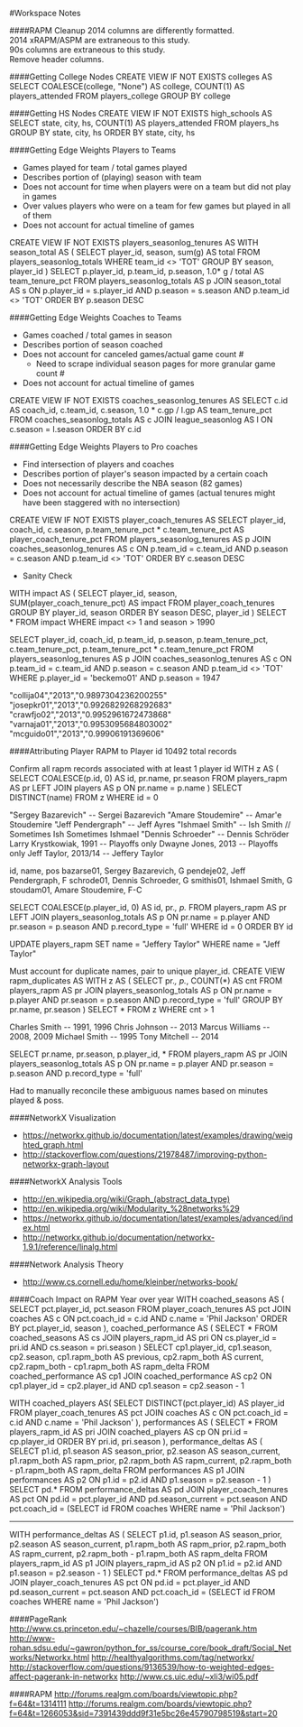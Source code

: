 #Workspace Notes

####RAPM Cleanup
2014 columns are differently formatted.  
2014 xRAPM/ASPM are extraneous to this study.  
90s columns are extraneous to this study.  
Remove header columns.  

####Getting College Nodes
CREATE VIEW IF NOT EXISTS colleges AS
SELECT COALESCE(college, "None") AS college, COUNT(1) AS players_attended FROM players_college
GROUP BY college

####Getting HS Nodes
CREATE VIEW IF NOT EXISTS high_schools AS
SELECT state, city, hs, COUNT(1) AS players_attended FROM players_hs
GROUP BY state, city, hs
ORDER BY state, city, hs

####Getting Edge Weights Players to Teams
- Games played for team / total games played
- Describes portion of (playing) season with team
- Does not account for time when players were on a team but did not play in games
- Over values players who were on a team for few games but played in all of them
- Does not account for actual timeline of games

CREATE VIEW IF NOT EXISTS players_seasonlog_tenures AS
WITH season_total AS
(
SELECT player_id, season, sum(g) AS total
FROM players_seasonlog_totals
WHERE team_id <> 'TOT'
GROUP BY season, player_id
)
SELECT p.player_id, p.team_id, p.season, 1.0* g / total AS team_tenure_pct
FROM players_seasonlog_totals AS p
JOIN season_total AS s
ON p.player_id = s.player_id AND p.season = s.season AND p.team_id <> 'TOT'
ORDER BY p.season DESC

####Getting Edge Weights Coaches to Teams
- Games coached / total games in season
- Describes portion of season coached
- Does not account for canceled games/actual game count #
	- Need to scrape individual season pages for more granular game count #
- Does not account for actual timeline of games

CREATE VIEW IF NOT EXISTS coaches_seasonlog_tenures AS
SELECT c.id AS coach_id, c.team_id, c.season, 1.0 * c.gp / l.gp AS team_tenure_pct
FROM coaches_seasonlog_totals AS c
JOIN league_seasonlog AS l
ON c.season = l.season
ORDER BY c.id

####Getting Edge Weights Players to Pro coaches
- Find intersection of players and coaches
- Describes portion of player's season impacted by a certain coach
- Does not necessarily describe the NBA season (82 games)
- Does not account for actual timeline of games (actual tenures might have been staggered with no intersection)

CREATE VIEW IF NOT EXISTS player_coach_tenures AS
SELECT player_id, coach_id, c.season, p.team_tenure_pct * c.team_tenure_pct AS player_coach_tenure_pct
FROM players_seasonlog_tenures AS p
JOIN coaches_seasonlog_tenures AS c
ON p.team_id = c.team_id AND p.season = c.season AND p.team_id <> 'TOT'
ORDER BY c.season DESC

- Sanity Check

WITH impact AS (
SELECT player_id, season, SUM(player_coach_tenure_pct) AS impact
FROM player_coach_tenures
GROUP BY player_id, season
ORDER BY season DESC, player_id
)
SELECT *
FROM impact
WHERE impact <> 1 and season > 1990

SELECT player_id, coach_id, p.team_id, p.season, p.team_tenure_pct, c.team_tenure_pct, p.team_tenure_pct * c.team_tenure_pct
FROM players_seasonlog_tenures AS p
JOIN coaches_seasonlog_tenures AS c
ON p.team_id = c.team_id AND p.season = c.season AND p.team_id <> 'TOT'
WHERE p.player_id = 'beckemo01' AND p.season = 1947

"collija04","2013","0.9897304236200255"
"josepkr01","2013","0.9926829268292683"
"crawfjo02","2013","0.9952961672473868"
"varnaja01","2013","0.9953095684803002"
"mcguido01","2013","0.99906191369606"

####Attributing Player RAPM to Player id
10492 total records

Confirm all rapm records associated with at least 1 player id
WITH z AS (
SELECT COALESCE(p.id, 0) AS id, pr.name, pr.season
FROM players_rapm AS pr
LEFT JOIN players AS p
ON pr.name = p.name
)
SELECT DISTINCT(name) 
FROM z
WHERE id = 0

"Sergey Bazarevich" -- Sergei Bazarevich
"Amare Stoudemire" -- Amar'e Stoudemire
"Jeff Pendergraph" -- Jeff Ayres
"Ishmael Smith" -- Ish Smith // Sometimes Ish Sometimes Ishmael
"Dennis Schroeder" -- Dennis Schröder
Larry Krystkowiak, 1991 -- Playoffs only
Dwayne Jones, 2013 -- Playoffs only
Jeff Taylor, 2013/14 -- Jeffery Taylor

id, name, pos
bazarse01, Sergey Bazarevich, G
pendeje02, Jeff Pendergraph, F
schrode01, Dennis Schroeder, G
smithis01, Ishmael Smith, G
stoudam01, Amare Stoudemire, F-C

SELECT COALESCE(p.player_id, 0) AS id, pr.*, p.*
FROM players_rapm AS pr
LEFT JOIN players_seasonlog_totals AS p
ON pr.name = p.player AND pr.season = p.season AND p.record_type = 'full'
WHERE id = 0
ORDER BY id

UPDATE players_rapm
SET name = "Jeffery Taylor"
WHERE name = "Jeff Taylor"

Must account for duplicate names, pair to unique player_id.
CREATE VIEW rapm_duplicates AS
WITH z AS (
SELECT pr.*, p.*, COUNT(*) AS cnt
FROM players_rapm AS pr
JOIN players_seasonlog_totals AS p
ON pr.name = p.player AND pr.season = p.season AND p.record_type = 'full'
GROUP BY pr.name, pr.season
)
SELECT *
FROM z
WHERE cnt > 1

Charles Smith -- 1991, 1996
Chris Johnson -- 2013
Marcus Williams -- 2008, 2009
Michael Smith -- 1995
Tony Mitchell -- 2014

SELECT pr.name, pr.season, p.player_id, *
FROM players_rapm AS pr
JOIN players_seasonlog_totals AS p
ON pr.name = p.player AND pr.season = p.season AND p.record_type = 'full'

Had to manually reconcile these ambiguous names based on minutes played & poss.

####NetworkX Visualization
- https://networkx.github.io/documentation/latest/examples/drawing/weighted_graph.html
- http://stackoverflow.com/questions/21978487/improving-python-networkx-graph-layout

####NetworkX Analysis Tools
- http://en.wikipedia.org/wiki/Graph_(abstract_data_type)
- http://en.wikipedia.org/wiki/Modularity_%28networks%29
- https://networkx.github.io/documentation/latest/examples/advanced/index.html
- http://networkx.github.io/documentation/networkx-1.9.1/reference/linalg.html

####Network Analysis Theory
- http://www.cs.cornell.edu/home/kleinber/networks-book/

####Coach Impact on RAPM Year over year
WITH coached_seasons AS
(
SELECT pct.player_id, pct.season
FROM player_coach_tenures AS pct
JOIN coaches AS c
ON pct.coach_id = c.id AND c.name = 'Phil Jackson'
ORDER BY pct.player_id, season
),
coached_performance AS
(
SELECT *
FROM coached_seasons AS cs
JOIN players_rapm_id AS pri
ON cs.player_id = pri.id AND cs.season = pri.season
)
SELECT cp1.player_id, cp1.season, cp2.season, cp1.rapm_both AS previous, cp2.rapm_both AS current, cp2.rapm_both - cp1.rapm_both AS rapm_delta
FROM coached_performance AS cp1
JOIN coached_performance AS cp2
ON cp1.player_id = cp2.player_id AND cp1.season = cp2.season - 1

WITH coached_players AS(
SELECT DISTINCT(pct.player_id) AS player_id
FROM player_coach_tenures AS pct
JOIN coaches AS c
ON pct.coach_id = c.id AND c.name = 'Phil Jackson'
),
performances AS (
SELECT *
FROM players_rapm_id AS pri
JOIN coached_players AS cp
ON pri.id = cp.player_id
ORDER BY pri.id, pri.season
),
performance_deltas AS (
SELECT p1.id, p1.season AS season_prior, p2.season AS season_current, p1.rapm_both AS rapm_prior, p2.rapm_both AS rapm_current, p2.rapm_both - p1.rapm_both AS rapm_delta
FROM performances AS p1
JOIN performances AS p2
ON p1.id = p2.id AND p1.season = p2.season - 1
)
SELECT pd.*
FROM performance_deltas AS pd
JOIN player_coach_tenures AS pct
ON pd.id = pct.player_id AND pd.season_current = pct.season AND pct.coach_id = (SELECT id FROM coaches WHERE name = 'Phil Jackson')

----

WITH
performance_deltas AS (
SELECT p1.id, p1.season AS season_prior, p2.season AS season_current, p1.rapm_both AS rapm_prior, p2.rapm_both AS rapm_current, p2.rapm_both - p1.rapm_both AS rapm_delta
FROM players_rapm_id AS p1
JOIN players_rapm_id AS p2
ON p1.id = p2.id AND p1.season = p2.season - 1
)
SELECT pd.*
FROM performance_deltas AS pd
JOIN player_coach_tenures AS pct
ON pd.id = pct.player_id AND pd.season_current = pct.season AND pct.coach_id = (SELECT id FROM coaches WHERE name = 'Phil Jackson')

####PageRank
http://www.cs.princeton.edu/~chazelle/courses/BIB/pagerank.htm
http://www-rohan.sdsu.edu/~gawron/python_for_ss/course_core/book_draft/Social_Networks/Networkx.html
http://healthyalgorithms.com/tag/networkx/
http://stackoverflow.com/questions/9136539/how-to-weighted-edges-affect-pagerank-in-networkx
http://www.cs.uic.edu/~xli3/wi05.pdf

####RAPM
http://forums.realgm.com/boards/viewtopic.php?f=64&t=1314111
http://forums.realgm.com/boards/viewtopic.php?f=64&t=1266053&sid=7391439ddd9f31e5bc26e45790798519&start=20